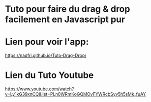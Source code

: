 # Tuto pour faire du drag & drop facilement en Javascript pur
# Lien pour voir l'app:
https://nadfri.github.io/Tuto-Drag-Drop/
# Lien du Tuto Youtube
https://www.youtube.com/watch?v=Ly1kG39xnCQ&list=PLn0WRmKoGQMOvFYWRcbSyv5h5sMk_fuAY
